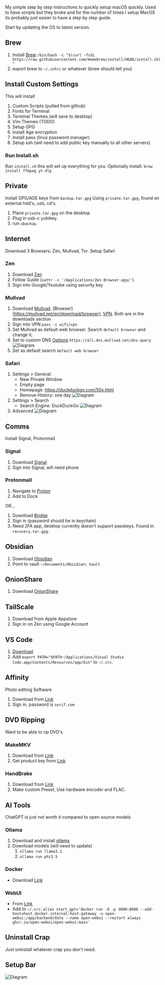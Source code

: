 My simple step by step instructions to quickly setup macOS quickly. Used to have scripts but they broke and for the number of times I setup MacOS its probably just easier to have a step by step guide. 

Start by updating the OS to latest version.
## Brew
1. Install [Brew](https://brew.sh) `/bin/bash -c "$(curl -fsSL https://raw.githubusercontent.com/Homebrew/install/HEAD/install.sh)"`
2. export brew to `~/.zshrc` or whatever (brew should tell you)

## Install Custom Settings
This will install 
1. Custom Scripts (pulled from github)
2. Fonts for Terminal
3. Terminal Themes (will save to desktop)
4. Vim Themes (TODO)
5. Setup GPG
6. Install Age encryption
7. Install pass (linux password manager)
8. Setup ssh (will need to add public key manually to all other servers)
### Run Install.sh
Run `install.sh` this will set up everything for you.
Optionally install: `brew install ffmpeg yt-dlp` 

## Private
Install GPG/AGE keys from `backup.tar.gpg`
Using `private.tar.gpg`, found on external hdd's, usb, cd's.
1. Place `private.tar.gpg` on the desktop
2. Plug in usb-c yubikey.
3. run `ubackup`. 

## Internet
Download 3 Browsers: Zen, Mullvad, Tor. Setup Safari
### Zen
1. Download [Zen](https://www.zen-browser.app/download) 
2. Follow Guide (`xattr -c '/Applications/Zen Browser.app/'`)
3. Sign into Google/Youtube using security key

### Mullvad 
1. Download [Mullvad](https://mullvad.net/en/browser). [Browser][https://mullvad.net/en/download/browser], [VPN](https://mullvad.net/en/download/vpn/macos). Both are in the downloads section
2. Sign into VPN `pass -c wifi/vpn` 
3. Set Mullvad as default web browser. Search `default browser` and change it.
4. Set to custom DNS [Options](https://mullvad.net/en/help/dns-over-https-and-dns-over-tls) `https://all.dns.mullvad.net/dns-query`   ![Diagram](./images/mullvad_dns.png) 
7. Set as default search `default web browser` 
### Safari
1. Settings > General:
    - New Private Window
    - Empty page
    - Homepage: https://duckduckgo.com/50x.html
    - Remove History: one day ![Diagram](./images/safari_general.png) 
2. Settings > Search
    - Search Engine: DuckDuckGo ![Diagram](./images/safari_search.png) 
3. Advanced ![Diagram](./images/safari_advanced.png) 
## Comms
Install Signal, Protonmail
### Signal
1. Download [Signal](https://signal.org)
2. Sign into Signal, will need phone

### Protonmail
1. Navigate to [Proton](https://account.proton.me/login?language=en)
2. Add to Dock

OR...
1. Download [Bridge](https://proton.me/mail/bridge)
2. Sign in (password should be in keychain)
3. Need 2FA app, desktop currently doesn't support passkeys. Found in `recovery.tar.gpg`.


## Obsidian 
1. Download [Obsidian](https://obsidian.md)
2. Point to vault `~/Documents/Obsidian\ Vault`

## OnionShare
1. Download [OnionShare](https://onionshare.org/#download) 

## TailScale
1. Download from Apple Appstore
2. Sign in on Zen using Google Account

## VS Code
1. [Download](https://code.visualstudio.com/)
2. Add `export PATH="$PATH:/Applications/Visual Studio Code.app/Contents/Resources/app/bin"` to `~/.crc`.

## Affinity
Photo editing Software
1. Download from [Link](https://affinity.serif.com/en-us/)
2. Sign in, password is `serif.com`

## DVD Ripping
Want to be able to rip DVD's
### MakeMKV
1. Download from [Link](https://www.makemkv.com/download/)
2. Get product key from [Link](https://forum.makemkv.com/forum/viewtopic.php?t=1053)
### HandBrake
1. Download from [Link](https://handbrake.fr/)
2. Make custom Preset, Use hardware encoder and FLAC. 

## AI Tools
ChatGPT is just not worth it compared to open source models
### Ollama
1. Download and install [ollama](https://ollama.com/download)
2. Download models (will need to update)
	1. `ollama run llama3.1`
	2. `ollama run phi3.5`
### Docker
- Download [Link](https://docs.docker.com/desktop/install/mac-install/) 
### WebUI
- From [Link](https://github.com/open-webui/open-webui)
- Add to `~/.crc`: `alias start_gpt='docker run -d -p 3000:8080 --add-host=host.docker.internal:host-gateway -v open-webui:/app/backend/data --name open-webui --restart always ghcr.io/open-webui/open-webui:main'` 

## Uninstall Crap
Just uninstall whatever crap you don't need.

## Setup Bar

![Diagram](./images/macOS_bar.png) 